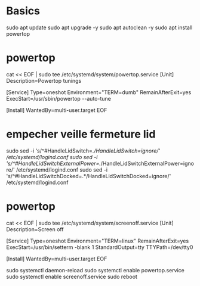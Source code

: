 # Basics
sudo apt update
sudo apt upgrade -y
sudo apt autoclean -y
sudo apt install powertop

# powertop
cat << EOF | sudo tee /etc/systemd/system/powertop.service
[Unit]
Description=Powertop tunings

[Service]
Type=oneshot
Environment="TERM=dumb"
RemainAfterExit=yes
ExecStart=/usr/sbin/powertop --auto-tune

[Install]
WantedBy=multi-user.target
EOF



# empecher veille fermeture lid
sudo sed -i 's/^#HandleLidSwitch=.*/HandleLidSwitch=ignore/' /etc/systemd/logind.conf
sudo sed -i 's/^#HandleLidSwitchExternalPower=.*/HandleLidSwitchExternalPower=ignore/' /etc/systemd/logind.conf
sudo sed -i 's/^#HandleLidSwitchDocked=.*/HandleLidSwitchDocked=ignore/' /etc/systemd/logind.conf


# powertop
cat << EOF | sudo tee /etc/systemd/system/screenoff.service
[Unit]
Description=Screen off

[Service]
Type=oneshot
Environment="TERM=linux"
RemainAfterExit=yes
ExecStart=/usr/bin/setterm -blank 1
StandardOutput=tty
TTYPath=/dev/tty0

[Install]
WantedBy=multi-user.target
EOF

sudo systemctl daemon-reload
sudo systemctl enable powertop.service
sudo systemctl enable screenoff.service
sudo reboot

